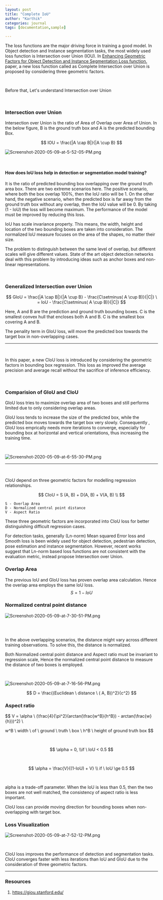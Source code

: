 ```yaml
---
layout: post
title: "Complete IoU"
author: "Karthik"
categories: journal
tags: [documentation,sample]

---
```











The loss functions are the major driving force in training a good model. In Object detection and Instance segmentation tasks, the most widely used loss function is Intersection over Union (IOU). In [Enhancing Geometric Factors for Object Detection and Instance Segmentation Loss function.](https://arxiv.org/pdf/2005.03572.pdf) paper, a new loss function called as Complete Intersection over Union is proposed by considering three geometric factors.

<br>

Before that, Let's understand Intersection over Union

<br>


### Intersection over Union

Intersection over Union is the ratio of Area of Overlap over Area of Union. In the below figure, B is the ground truth box and A is the predicted bounding Box.


$$
IOU = \frac{|A \cap B|}{|A \cup B}
$$


![Screenshot-2020-05-09-at-5-52-05-PM.png](https://i.postimg.cc/d31dBsGc/Screenshot-2020-05-09-at-5-52-05-PM.png)



<br>



#### How does IoU loss help in detection or segmentation model training? 



It is the ratio of predicted bounding box overlapping over the ground truth area box. There are two extreme scenarios here. The positive scenario, where both the box overlap 100%, then the IoU ratio will be 1. On the other hand, the negative scenario, when the predicted box is far away from the ground truth box without any overlap, then the IoU value will be 0. By taking (1 - IoU) the loss will become maximum. The performance of the model must be improved by reducing this loss. 

IoU has scale invariance property. This means, the width, height and location of the two bounding boxes are taken into consideration. The normalized IoU measure focuses on the area of the shapes, no matter their size. 


The problem to distinguish between the same level of overlap, but different scales will give different values. State of the art object detection networks deal with this problem by introducing ideas such as anchor boxes and non-linear representations.  


<br>


### Generalized Intersection over Union


$$
GIoU = \frac{|A \cap B|}{|A \cup B} - \frac{C\setminus( A \cup B)}{|C|} \ = IoU - \frac{C\setminus( A \cup B)}{|C|}
$$


Here, A and B are the prediction and ground truth bounding boxes. C is the smallest convex hull that encloses both A and B. C is the smallest box covering A and B. 

The penality term in GIoU loss, will move the predicted box towards the target box in non-overlapping cases.



---

<br>



In this paper, a new CIoU loss is introduced by considering the geometric factors in bounding box regression. This loss as improved the average precision and average recall without the sacrifice of inference efficiency. 



<br>



### Comparision of GIoU and CIoU

GIoU loss tries to maximize overlap area of two boxes and still performs limited due to only considering overlap areas. 

GIoU loss tends to increase the size of the predicted box, while the predicted box moves towards the target box very slowly. Consequently , GIoU loss emprically needs more iterations to converge, especially for bounding box at horizontal and vertical orientations, thus increasing the training time.

<br>


![Screenshot-2020-05-09-at-6-55-30-PM.png](https://i.postimg.cc/xd7MpByb/Screenshot-2020-05-09-at-6-55-30-PM.png)





---

<br>

CIoU depend on three geometric factors for modelling regression relationships. 


$$
CIoU = S (A, B) + D(A, B) + V(A, B)
\\
$$

```
S - Overlap Area
D - Normalized central point distance
V - Aspect Ratio
```



These three geometric factors are incorporated into CIoU loss for better distinguishing difficult regression cases. 

For detection tasks, generally (Ln-norm) Mean squared Error loss and Smooth loss is been widely used for object detection, pedestrian detection, pose estimation and instance segmentation. However, recent works suggest that Ln-norm based loss functions are not consistent with the evaluation metric, instead propose Intersection over Union. 



### Overlap Area

The previous IoU and GIoU loss has proven overlap area calculation. Hence the overlap area employs the same IoU loss. 
$$
S = 1 - IoU
$$


### Normalized central point distance



![Screenshot-2020-05-09-at-7-30-51-PM.png](https://i.postimg.cc/63FmLHm9/Screenshot-2020-05-09-at-7-30-51-PM.png)



<br>

<br>

In the above overlapping scenarios, the distance might vary across different training observations. To solve this, the distance is normalized.

Both Normalized central point distance and Aspect ratio must be invariant to regression scale, Hence the normalized central point distance to measure the distance of two boxes is employed. 

<br>

![Screenshot-2020-05-09-at-7-16-56-PM.png](https://i.postimg.cc/QML0HBwz/Screenshot-2020-05-09-at-7-16-56-PM.png)


$$
D = \frac{(Euclidean \ distance \ ( A, B))^2}{c^2}
$$


### Aspect ratio


$$
V = \alpha \ (\frac{4}{\pi^2}(arctan(\frac{w^B}{h^B}) - arctan(\frac{w}{h}))^2)
\\ 

w^B \ width \ of \ ground \ truth \ box
\\
h^B \ height of ground truth box
$$



<br>


$$
\alpha = 0, \\if \ IoU < 0.5
$$



<br>


$$
\alpha = \frac{V}{(1-IoU) + V} \\ if \ IoU \ge 0.5
$$


<br>



alpha is a trade-off parameter. When the IoU is less than 0.5, then the two boxes are not well matched, the consistency of aspect ratio is less important.

CIoU loss can provide moving direction for bounding boxes when non-overlapping with target box. 



### Loss Visualization



![Screenshot-2020-05-09-at-7-52-12-PM.png](https://i.postimg.cc/hGW8rkSZ/Screenshot-2020-05-09-at-7-52-12-PM.png)



<br>





CIoU loss improves the performance of detection and segmentation tasks. CIoU converges faster with less iterations than IoU and GIoU due to the consideration of three geometric factors. 



---



### Resources

1. https://giou.stanford.edu/

   



 

  